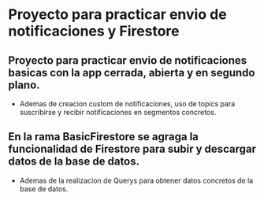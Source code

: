 # Proyecto para practicar envio de notificaciones y Firestore

## Proyecto para practicar envio de notificaciones basicas con la app cerrada, abierta y en segundo plano.
- Ademas de creacion custom de notificaciones, uso de topics para suscribirse y recibir notificaciones en segmentos concretos.

## En la rama BasicFirestore se agraga la funcionalidad de Firestore para subir y descargar datos de la base de datos.
- Ademas de la realizacion de Querys para obtener datos concretos de la base de datos.
